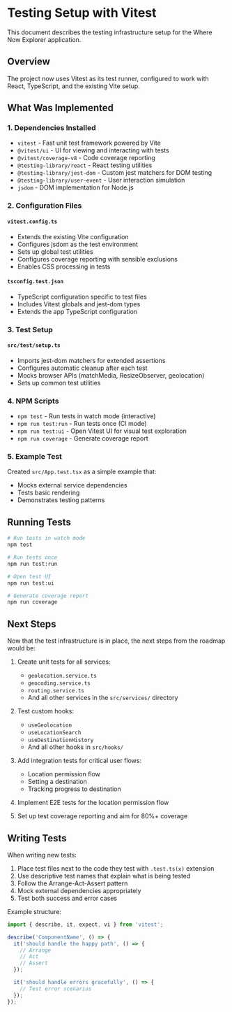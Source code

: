 # Testing Setup with Vitest

This document describes the testing infrastructure setup for the Where Now Explorer application.

## Overview

The project now uses Vitest as its test runner, configured to work with React, TypeScript, and the existing Vite setup.

## What Was Implemented

### 1. Dependencies Installed

- `vitest` - Fast unit test framework powered by Vite
- `@vitest/ui` - UI for viewing and interacting with tests
- `@vitest/coverage-v8` - Code coverage reporting
- `@testing-library/react` - React testing utilities
- `@testing-library/jest-dom` - Custom jest matchers for DOM testing
- `@testing-library/user-event` - User interaction simulation
- `jsdom` - DOM implementation for Node.js

### 2. Configuration Files

#### `vitest.config.ts`

- Extends the existing Vite configuration
- Configures jsdom as the test environment
- Sets up global test utilities
- Configures coverage reporting with sensible exclusions
- Enables CSS processing in tests

#### `tsconfig.test.json`

- TypeScript configuration specific to test files
- Includes Vitest globals and jest-dom types
- Extends the app TypeScript configuration

### 3. Test Setup

#### `src/test/setup.ts`

- Imports jest-dom matchers for extended assertions
- Configures automatic cleanup after each test
- Mocks browser APIs (matchMedia, ResizeObserver, geolocation)
- Sets up common test utilities

### 4. NPM Scripts

- `npm test` - Run tests in watch mode (interactive)
- `npm run test:run` - Run tests once (CI mode)
- `npm run test:ui` - Open Vitest UI for visual test exploration
- `npm run coverage` - Generate coverage report

### 5. Example Test

Created `src/App.test.tsx` as a simple example that:

- Mocks external service dependencies
- Tests basic rendering
- Demonstrates testing patterns

## Running Tests

```bash
# Run tests in watch mode
npm test

# Run tests once
npm run test:run

# Open test UI
npm run test:ui

# Generate coverage report
npm run coverage
```

## Next Steps

Now that the test infrastructure is in place, the next steps from the roadmap would be:

1. Create unit tests for all services:
   - `geolocation.service.ts`
   - `geocoding.service.ts`
   - `routing.service.ts`
   - And all other services in the `src/services/` directory

2. Test custom hooks:
   - `useGeolocation`
   - `useLocationSearch`
   - `useDestinationHistory`
   - And all other hooks in `src/hooks/`

3. Add integration tests for critical user flows:
   - Location permission flow
   - Setting a destination
   - Tracking progress to destination

4. Implement E2E tests for the location permission flow

5. Set up test coverage reporting and aim for 80%+ coverage

## Writing Tests

When writing new tests:

1. Place test files next to the code they test with `.test.ts(x)` extension
2. Use descriptive test names that explain what is being tested
3. Follow the Arrange-Act-Assert pattern
4. Mock external dependencies appropriately
5. Test both success and error cases

Example structure:

```typescript
import { describe, it, expect, vi } from 'vitest';

describe('ComponentName', () => {
  it('should handle the happy path', () => {
    // Arrange
    // Act
    // Assert
  });

  it('should handle errors gracefully', () => {
    // Test error scenarios
  });
});
```
